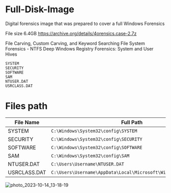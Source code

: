 # Full-Disk-Image
Digital forensics image that was prepared to cover a full Windows Forensics 

File size 6.4GB https://archive.org/details/4orensics.case-2.7z

File Carving, Custom Carving, and Keyword Searching
File System Forensics - NTFS
Deep Windows Registry Forensics: System and User Hives

    SYSTEM
    SECURITY
    SOFTWARE
    SAM
    NTUSER.DAT
    USRCLASS.DAT

# Files path 
| File Name    | Full Path                                     |
|--------------|----------------------------------------------|
| SYSTEM       | `C:\Windows\System32\config\SYSTEM`         |
| SECURITY     | `C:\Windows\System32\config\SECURITY`       |
| SOFTWARE     | `C:\Windows\System32\config\SOFTWARE`       |
| SAM          | `C:\Windows\System32\config\SAM`            |
| NTUSER.DAT   | `C:\Users\Username\NTUSER.DAT`              |
| USRCLASS.DAT | `C:\Users\Username\AppData\Local\Microsoft\Windows\UsrClass.dat` |

![photo_2023-10-14_13-18-19](https://github.com/vm32/Full-Disk-Image/assets/21219411/fa471e97-959c-4ed5-8bcb-dd7584d4b70a)
